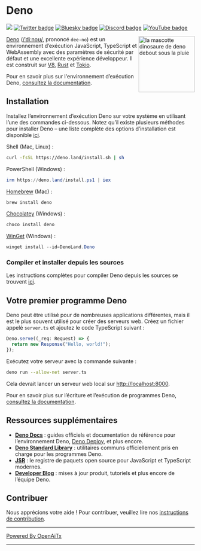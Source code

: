 # Deno

[![](https://img.shields.io/crates/v/deno.svg)](https://crates.io/crates/deno)
[![Twitter badge][]][Twitter link] [![Bluesky badge][]][Bluesky link]
[![Discord badge][]][Discord link] [![YouTube badge][]][YouTube link]

<img align="right" src="https://deno.land/logo.svg" height="150px" alt="la mascotte dinosaure de deno debout sous la pluie">

[Deno](https://deno.com)
([/ˈdiːnoʊ/](https://ipa-reader.com/?text=%CB%88di%CB%90no%CA%8A), prononcé
`dee-no`) est un environnement d’exécution JavaScript, TypeScript et WebAssembly avec des paramètres de sécurité par défaut et une excellente expérience développeur. Il est construit sur [V8](https://v8.dev/),
[Rust](https://www.rust-lang.org/) et [Tokio](https://tokio.rs/).

Pour en savoir plus sur l'environnement d’exécution Deno,
[consultez la documentation](https://docs.deno.com/runtime/manual).

## Installation

Installez l’environnement d’exécution Deno sur votre système en utilisant l’une des commandes ci-dessous. Notez qu’il existe plusieurs méthodes pour installer Deno – une liste complète des options d’installation est disponible
[ici](https://docs.deno.com/runtime/manual/getting_started/installation).

Shell (Mac, Linux) :

```sh
curl -fsSL https://deno.land/install.sh | sh
```

PowerShell (Windows) :

```powershell
irm https://deno.land/install.ps1 | iex
```

[Homebrew](https://formulae.brew.sh/formula/deno) (Mac) :

```sh
brew install deno
```

[Chocolatey](https://chocolatey.org/packages/deno) (Windows) :

```powershell
choco install deno
```

[WinGet](https://winstall.app/apps/DenoLand.Deno) (Windows) :

```powershell
winget install --id=DenoLand.Deno
```

### Compiler et installer depuis les sources

Les instructions complètes pour compiler Deno depuis les sources se trouvent
[ici](https://github.com/denoland/deno/blob/main/.github/CONTRIBUTING.md#building-from-source).

## Votre premier programme Deno

Deno peut être utilisé pour de nombreuses applications différentes, mais il est le plus souvent utilisé pour créer des serveurs web. Créez un fichier appelé `server.ts` et ajoutez le code TypeScript suivant :

```ts
Deno.serve((_req: Request) => {
  return new Response("Hello, world!");
});
```

Exécutez votre serveur avec la commande suivante :

```sh
deno run --allow-net server.ts
```

Cela devrait lancer un serveur web local sur
[http://localhost:8000](http://localhost:8000).

Pour en savoir plus sur l’écriture et l’exécution de programmes Deno,
[consultez la documentation](https://docs.deno.com/runtime/manual).

## Ressources supplémentaires

- **[Deno Docs](https://docs.deno.com)** : guides officiels et documentation de référence pour l’environnement Deno, [Deno Deploy](https://deno.com/deploy), et plus encore.
- **[Deno Standard Library](https://jsr.io/@std)** : utilitaires communs officiellement pris en charge pour les programmes Deno.
- **[JSR](https://jsr.io/)** : le registre de paquets open source pour JavaScript et TypeScript modernes.
- **[Developer Blog](https://deno.com/blog)** : mises à jour produit, tutoriels et plus encore de l’équipe Deno.

## Contribuer

Nous apprécions votre aide ! Pour contribuer, veuillez lire nos
[instructions de contribution](.github/CONTRIBUTING.md).

[Build status - Cirrus]: https://github.com/denoland/deno/workflows/ci/badge.svg?branch=main&event=push
[Build status]: https://github.com/denoland/deno/actions
[Twitter badge]: https://img.shields.io/twitter/follow/deno_land.svg?style=social&label=Follow
[Twitter link]: https://twitter.com/intent/follow?screen_name=deno_land
[Bluesky badge]: https://img.shields.io/badge/Follow-whitesmoke?logo=bluesky
[Bluesky link]: https://bsky.app/profile/deno.land
[YouTube badge]: https://img.shields.io/youtube/channel/subscribers/UCqC2G2M-rg4fzg1esKFLFIw?style=social
[YouTube link]: https://www.youtube.com/@deno_land
[Discord badge]: https://img.shields.io/discord/684898665143206084?logo=discord&style=social
[Discord link]: https://discord.gg/deno

---

[Powered By OpenAiTx](https://github.com/OpenAiTx/OpenAiTx)

---